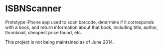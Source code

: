 ISBNScanner
===========

Prototype iPhone app used to scan barcode, determine if it corresponds with a book, and return information about that book, including title, author, thumbnail, cheapest price found, etc.

This project is not being maintained as of June 2014.
